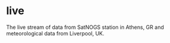 # live
The live stream of data from SatNOGS station in Athens, GR and meteorological data from Liverpool, UK.
